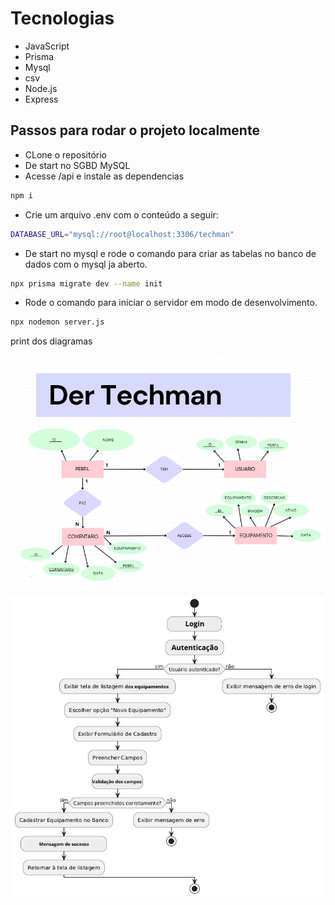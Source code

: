 # Tecnologias
- JavaScript
- Prisma
- Mysql
- csv
- Node.js
- Express

## Passos para rodar o projeto localmente
- CLone o repositório
- De start no SGBD MySQL
- Acesse /api e instale as dependencias
```bash
npm i 
```
- Crie um arquivo .env com o conteúdo a seguir:
```bash
DATABASE_URL="mysql://root@localhost:3306/techman" 
```
- De start no mysql e rode o comando para criar as tabelas no banco de dados com o mysql ja aberto.
```bash
npx prisma migrate dev --name init
```
- Rode o comando para iniciar o servidor em modo de desenvolvimento.
```bash
npx nodemon server.js 
```

print dos diagramas

![i1](../docs/der.png)
![i2](../docs/Login.png)

